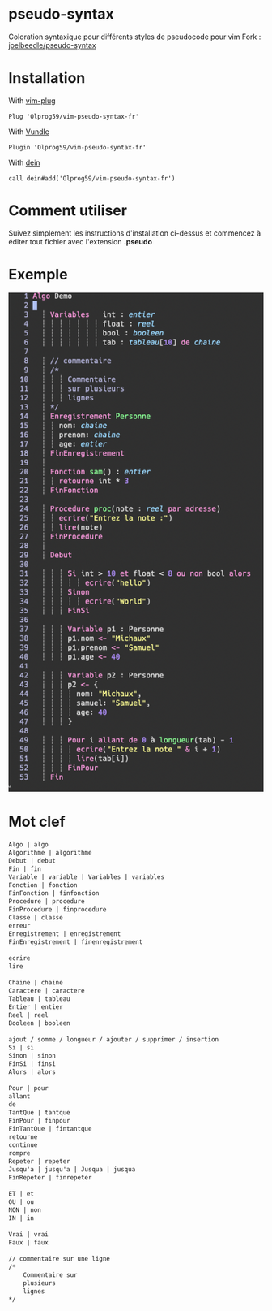 # pseudo-syntax
Coloration syntaxique pour différents styles de pseudocode pour vim
Fork : [joelbeedle/pseudo-syntax](https://github.com/joelbeedle/pseudo-syntax)

# Installation
With [vim-plug](https://github.com/junegunn/vim-plug)

```
Plug 'Olprog59/vim-pseudo-syntax-fr'
```

With [Vundle](https://github.com/VundleVim/Vundle.vim)

```
Plugin 'Olprog59/vim-pseudo-syntax-fr'
```

With [dein](https://github.com/Shougo/dein.vim)

```
call dein#add('Olprog59/vim-pseudo-syntax-fr')
```

# Comment utiliser

Suivez simplement les instructions d'installation ci-dessus et commencez à éditer tout fichier avec l'extension **.pseudo**

# Exemple
![image](https://github.com/Olprog59/vim-pseudo-syntax-fr/blob/main/files/screenshot.png)

# Mot clef
```
Algo | algo 
Algorithme | algorithme
Debut | debut
Fin | fin
Variable | variable | Variables | variables
Fonction | fonction
FinFonction | finfonction
Procedure | procedure 
FinProcedure | finprocedure
Classe | classe
erreur
Enregistrement | enregistrement
FinEnregistrement | finenregistrement

ecrire
lire

Chaine | chaine
Caractere | caractere
Tableau | tableau
Entier | entier
Reel | reel
Booleen | booleen

ajout / somme / longueur / ajouter / supprimer / insertion
Si | si
Sinon | sinon
FinSi | finsi
Alors | alors

Pour | pour
allant
de
TantQue | tantque
FinPour | finpour
FinTantQue | fintantque
retourne
continue
rompre
Repeter | repeter
Jusqu'a | jusqu'a | Jusqua | jusqua
FinRepeter | finrepeter

ET | et
OU | ou
NON | non
IN | in

Vrai | vrai
Faux | faux

// commentaire sur une ligne
/*
    Commentaire sur
    plusieurs 
    lignes
*/
```

